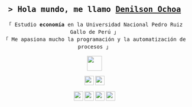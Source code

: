 <h2 align="center">
    <samp>&gt; Hola mundo, me llamo
        <b><a target="_blank" href="https://shahriarshafin.github.io/">Denilson Ochoa</a></b>
    </samp>
</h2>

<p align="center">
    <!-- Intro -->
    <samp>
        「 Estudio <b>economía</b> en la Universidad Nacional Pedro Ruiz Gallo de Perú 」
        <br>
        「 Me apasiona mucho la programación y la automatización de procesos 」
        <br>
        <br>
    </samp>
    <img src="https://github.githubassets.com/images/mona-whisper.gif" height="40" />
</p>

<p align="center">
    <a href="https://www.linkedin.com/in/denilsonochoa"><img src="https://img.shields.io/badge/linkedin-%230077B5.svg?&style=for-the-badge&logo=linkedin&logoColor=white" height="25"></a>
    <a href="mailto:cdenilson.ochoa@gmail.com"><img src="https://img.shields.io/badge/Correo%20Electrónico-%23D14836.svg?&style=for-the-badge&logo=gmail&logoColor=white" height="25"></a>
</p>
<p align="center">
    <img src="https://img.shields.io/badge/Python-%233776AB.svg?&style=for-the-badge&logo=python&logoColor=white" height="25">
    <img src="https://img.shields.io/badge/R-%23276DC3.svg?&style=for-the-badge&logo=r&logoColor=white" height="25">
    <img src="https://img.shields.io/badge/SQL%20Server-%23CC2927.svg?&style=for-the-badge&logo=microsoft-sql-server&logoColor=white" height="25">
    <img src="https://img.shields.io/badge/Stata-%233C8EBB.svg?&style=for-the-badge&logo=stata&logoColor=white" height="25">
</p>

